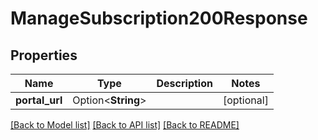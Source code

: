 # ManageSubscription200Response

## Properties

Name | Type | Description | Notes
------------ | ------------- | ------------- | -------------
**portal_url** | Option<**String**> |  | [optional]

[[Back to Model list]](../README.md#documentation-for-models) [[Back to API list]](../README.md#documentation-for-api-endpoints) [[Back to README]](../README.md)


